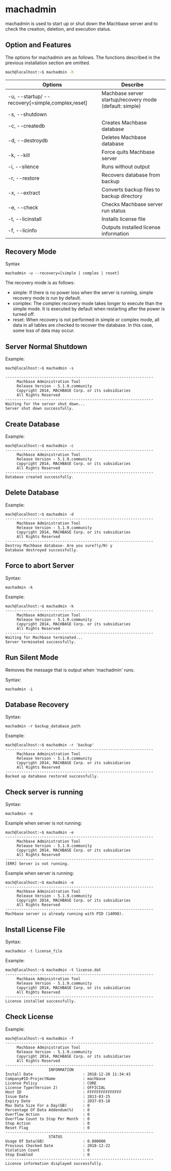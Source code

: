 # machadmin

machadmin is used to start up or shut down the Machbase server and to check the creation, deletion, and execution status.

## Option and Features

The options for machadmin are as follows. The functions described in the previous installation section are omitted.

```bash
mach@localhost:~$ machadmin -h
```

| Options| Describe |
|--|--|
|-u, --startup/ --recovery[=simple,complex,reset]|Machbase server startup/recovery mode (default: simple)
|-s, --shutdown | |Machbase server shuts down  normally |
|-c, --createdb |Creates Machbase database |
| -d, --destroydb| Deletes Machbase database |
| -k, --kill| Force quits Machbase server |
| -i, --silence| Runs without output |
| -r, --restore |Recovers database from backup
| -x, --extract| Converts backup files to backup directory |
|-e, --check| Checks Machbase server run status |
|-t, --licinstall| Installs license file |
|-f, --licinfo| Outputs installed license information|

## Recovery Mode

Syntax

```
machadmin -u --recovery=[simple | complex | reset]
```

The recovery mode is as follows:

* simple: If there is no power loss when the server is running, simple recovery mode is run by default. 
* complex: The complex recovery mode takes longer to execute than the simple mode. It is executed by default when restarting after the power is turned off.
* reset: When recovery is not performed in simple or complex mode, all data in all tables are checked to recover the database. In this case, some loss of data may occur.

## Server Normal Shutdown

Example:

```
mach@localhost:~$ machadmin -s
 
-----------------------------------------------------------------
     Machbase Administration Tool
     Release Version - 5.1.9.community
     Copyright 2014, MACHBASE Corp. or its subsidiaries
     All Rights Reserved
-----------------------------------------------------------------
Waiting for the server shut down...
Server shut down successfully.
```

## Create Database

Example:

```
mach@localhost:~$ machadmin -c
-----------------------------------------------------------------
     Machbase Administration Tool
     Release Version - 5.1.9.community
     Copyright 2014, MACHBASE Corp. or its subsidiaries
     All Rights Reserved
-----------------------------------------------------------------
Database created successfully.
```

## Delete Database

Example:

```
mach@localhost:~$ machadmin -d
-----------------------------------------------------------------
     Machbase Administration Tool
     Release Version - 5.1.9.community
     Copyright 2014, MACHBASE Corp. or its subsidiaries
     All Rights Reserved
-----------------------------------------------------------------
Destroy Machbase database- Are you sure?(y/N) y
Database destroyed successfully.
```

## Force to abort Server

Syntax:

```
machadmin -k
```

Example:

```
mach@localhost:~$ machadmin -k
-----------------------------------------------------------------
     Machbase Administration Tool
     Release Version - 5.1.9.community
     Copyright 2014, MACHBASE Corp. or its subsidiaries
     All Rights Reserved
-----------------------------------------------------------------
Waiting for Machbase terminated...
Server terminated successfully.
```

## Run Silent Mode

Removes the message that is output when 'machadmin'  runs.

Syntax:

```
machadmin -i
```

## Database Recovery

Syntax:

```
machadmin -r backup_database_path
```

Example:

```
mach@localhost:~$ machadmin -r 'backup'
-----------------------------------------------------------------
     Machbase Administration Tool
     Release Version - 5.1.9.community
     Copyright 2014, MACHBASE Corp. or its subsidiaries
     All Rights Reserved
-----------------------------------------------------------------
Backed up database restored successfully.
```

## Check server is running

Syntax:

```
machadmin -e
```

Example when server is not running:

```
mach@localhost:~$ machadmin -e
-----------------------------------------------------------------
     Machbase Administration Tool
     Release Version - 5.1.9.community
     Copyright 2014, MACHBASE Corp. or its subsidiaries
     All Rights Reserved
-----------------------------------------------------------------
[ERR] Server is not running.
```

Example when server is running:

```
mach@localhost:~$ machadmin -e
-----------------------------------------------------------------
     Machbase Administration Tool
     Release Version - 5.1.9.community
     Copyright 2014, MACHBASE Corp. or its subsidiaries
     All Rights Reserved
-----------------------------------------------------------------
Machbase server is already running with PID (14098).
```

## Install License File

Syntax:

```
machadmin -t license_file
```

Example:

```
mach@localhost:~$ machadmin -t license.dat
-----------------------------------------------------------------
     Machbase Administration Tool
     Release Version - 5.1.9.community
     Copyright 2014, MACHBASE Corp. or its subsidiaries
     All Rights Reserved
-----------------------------------------------------------------
License installed successfully.
```

## Check License

Example:

```
mach@localhost:~$ machadmin -f
-----------------------------------------------------------------
     Machbase Administration Tool
     Release Version - 5.1.9.community
     Copyright 2014, MACHBASE Corp. or its subsidiaries
     All Rights Reserved
-----------------------------------------------------------------
                   INFORMATION
Install Date                      : 2018-12-20 11:34:43
Company#ID-ProjectName            : machbase
License Policy                    : CORE
License Type(Version 2)           : OFFICIAL
Host ID                           : FFFFFFFFFFFFFFF
Issue Date                        : 2013-03-25
Expiry Date                       : 2037-03-18
Max Data Size For a Day(GB)       : 0
Percentage Of Data Addendum(%)    : 0
Overflow Action                   : 0
Overflow Count to Stop Per Month  : 0
Stop Action                       : 0
Reset Flag                        : 0
-----------------------------------------------------------------
                   STATUS
Usage Of Data(GB)                 : 0.000000
Previous Checked Date             : 2018-12-22
Violation Count                   : 0
Stop Enabled                      : 0
-----------------------------------------------------------------
License information displayed successfully.
```
